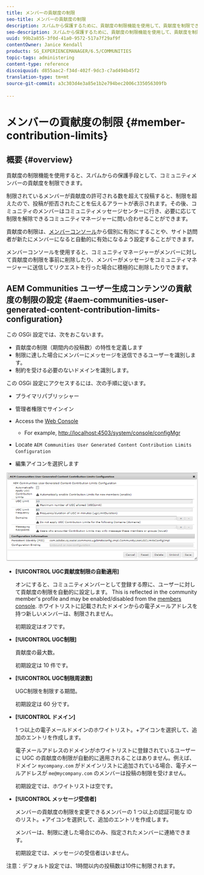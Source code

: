 ```yaml
---
title: メンバーの貢献度の制限
seo-title: メンバーの貢献度の制限
description: スパムから保護するために、貢献度の制限機能を使用して、貢献度を制限できます
seo-description: スパムから保護するために、貢献度の制限機能を使用して、貢献度を制限できます
uuid: 99b2a855-3f0d-41a0-9572-517a7f29af9f
contentOwner: Janice Kendall
products: SG_EXPERIENCEMANAGER/6.5/COMMUNITIES
topic-tags: administering
content-type: reference
discoiquuid: d855aac2-f34d-402f-9dc3-c7ad494b45f2
translation-type: tm+mt
source-git-commit: a3c303d4e3a85e1b2e794bec2006c335056309fb

---
```



# メンバーの貢献度の制限 {#member-contribution-limits}

## 概要 {#overview}

貢献度の制限機能を使用すると、スパムからの保護手段として、コミュニティメンバーの貢献度を制限できます。

制限されているメンバーが貢献度の許可される数を超えて投稿すると、制限を超えたので、投稿が拒否されたことを伝えるアラートが表示されます。その後、コミュニティのメンバーはコミュニティメッセージセンターに行き、必要に応じて制限を解除できるコミュニティマネージャーに問い合わせることができます。

貢献度の制限は、[メンバーコンソール](members.md)から個別に有効にすることや、サイト訪問者が新たにメンバーになると自動的に有効になるよう設定することができます。

メンバーコンソールを使用すると、コミュニティマネージャーがメンバーに対して貢献度の制限を事前に削除したり、メンバーがメッセージをコミュニティマネージャーに送信してリクエストを行った場合に積極的に削除したりできます。

## AEM Communities ユーザー生成コンテンツの貢献度の制限の設定 {#aem-communities-user-generated-content-contribution-limits-configuration}

この OSGi 設定では、次をおこないます。

* 貢献度の制限（期間内の投稿数）の特性を定義します
* 制限に達した場合にメンバーにメッセージを送信できるユーザーを識別します。
* 制約を受ける必要のないドメインを識別します。

この OSGi 設定にアクセスするには、次の手順に従います。

* プライマリパブリッシャー
* 管理者権限でサインイン
* Access the [Web Console](../../help/sites-deploying/configuring-osgi.md)

   * For example, [http://localhost:4503/system/console/configMgr](http://localhost:4503/system/console/configMgr)

* Locate `AEM Communities User Generated Content Contribution Limits Configuration`
* 編集アイコンを選択します

![chlimage_1-127](assets/chlimage_1-127.png)

* **[!UICONTROL UGC貢献度制限の自動適用]**

   オンにすると、コミュニティメンバーとして登録する際に、ユーザーに対して貢献度の制限を自動的に設定します。 This is reflected in the community member&#39;s profile and may be enabled/disabled from the [members console](members.md). ホワイトリストに記載されたドメインからの電子メールアドレスを持つ新しいメンバーは、制限されません。

   初期設定はオフです。

* **[!UICONTROL UGC制限]**

   貢献度の最大数。

   初期設定は 10 件です。

* **[!UICONTROL UGC制限周波数]**

   UGC制限を制限する期間。

   初期設定は 60 分です。

* **[!UICONTROL ドメイン]**

   1 つ以上の電子メールドメインのホワイトリスト。+アイコンを選択して、追加のエントリを作成します。

   電子メールアドレスのドメインがホワイトリストに登録されているユーザーに UGC の貢献度の制限が自動的に適用されることはありません。例えば、ドメイン `mycompany.com` がドメインリストに追加されている場合、電子メールアドレスが `me@mycompany.com` のメンバーは投稿の制限を受けません。

   初期設定では、ホワイトリストは空です。

* **[!UICONTROL メッセージ受信者]**

   メンバーの貢献度の制限を変更できるメンバーの 1 つ以上の認証可能な ID のリスト。+アイコンを選択して、追加のエントリを作成します。

   メンバーは、制限に達した場合にのみ、指定されたメンバーに連絡できます。

   初期設定では、メッセージの受信者はいません。

注意：デフォルト設定では、1時間以内の投稿数は10件に制限されます。
